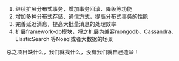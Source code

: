 
1. 继续扩展分布式事务，增加事务回滚、降级等功能
2. 增加多种分布式存储、通信方式，提高分布式事务的性能
3. 完善延迟消息，提高大批量消息的处理效率
4. 扩展framework-db模块，将之扩展为兼容mongodb、Cassandra、ElasticSearch 等Nosql或者大数据的场景

总之项目缺什么，我们就找什么，没有我们就自己造😄！

